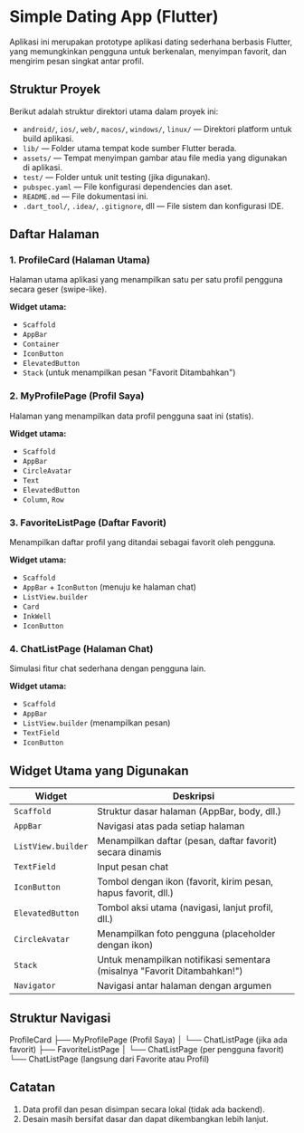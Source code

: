 # Simple Dating App (Flutter)

Aplikasi ini merupakan prototype aplikasi dating sederhana berbasis Flutter, yang memungkinkan pengguna untuk berkenalan, menyimpan favorit, dan mengirim pesan singkat antar profil.

## Struktur Proyek

Berikut adalah struktur direktori utama dalam proyek ini:

- `android/`, `ios/`, `web/`, `macos/`, `windows/`, `linux/` — Direktori platform untuk build aplikasi.
- `lib/` — Folder utama tempat kode sumber Flutter berada.
- `assets/` — Tempat menyimpan gambar atau file media yang digunakan di aplikasi.
- `test/` — Folder untuk unit testing (jika digunakan).
- `pubspec.yaml` — File konfigurasi dependencies dan aset.
- `README.md` — File dokumentasi ini.
- `.dart_tool/`, `.idea/`, `.gitignore`, dll — File sistem dan konfigurasi IDE.

## Daftar Halaman

### 1. ProfileCard (Halaman Utama)
Halaman utama aplikasi yang menampilkan satu per satu profil pengguna secara geser (swipe-like).

**Widget utama:**
- `Scaffold`
- `AppBar`
- `Container`
- `IconButton`
- `ElevatedButton`
- `Stack` (untuk menampilkan pesan "Favorit Ditambahkan")

### 2. MyProfilePage (Profil Saya)
Halaman yang menampilkan data profil pengguna saat ini (statis).

**Widget utama:**
- `Scaffold`
- `AppBar`
- `CircleAvatar`
- `Text`
- `ElevatedButton`
- `Column`, `Row`

### 3. FavoriteListPage (Daftar Favorit)
Menampilkan daftar profil yang ditandai sebagai favorit oleh pengguna.

**Widget utama:**
- `Scaffold`
- `AppBar` + `IconButton` (menuju ke halaman chat)
- `ListView.builder`
- `Card`
- `InkWell`
- `IconButton`

### 4. ChatListPage (Halaman Chat)
Simulasi fitur chat sederhana dengan pengguna lain.

**Widget utama:**
- `Scaffold`
- `AppBar`
- `ListView.builder` (menampilkan pesan)
- `TextField`
- `IconButton`

## Widget Utama yang Digunakan

| Widget           | Deskripsi                                                                 |
|------------------|---------------------------------------------------------------------------|
| `Scaffold`        | Struktur dasar halaman (AppBar, body, dll.)                              |
| `AppBar`          | Navigasi atas pada setiap halaman                                        |
| `ListView.builder`| Menampilkan daftar (pesan, daftar favorit) secara dinamis                |
| `TextField`       | Input pesan chat                                                         |
| `IconButton`      | Tombol dengan ikon (favorit, kirim pesan, hapus favorit, dll.)           |
| `ElevatedButton`  | Tombol aksi utama (navigasi, lanjut profil, dll.)                        |
| `CircleAvatar`    | Menampilkan foto pengguna (placeholder dengan ikon)                      |
| `Stack`           | Untuk menampilkan notifikasi sementara (misalnya "Favorit Ditambahkan!") |
| `Navigator`       | Navigasi antar halaman dengan argumen                                    |

## Struktur Navigasi
ProfileCard
├── MyProfilePage (Profil Saya)
│ └── ChatListPage (jika ada favorit)
├── FavoriteListPage
│ └── ChatListPage (per pengguna favorit)
└── ChatListPage (langsung dari Favorite atau Profil)


## Catatan

1. Data profil dan pesan disimpan secara lokal (tidak ada backend).
2. Desain masih bersifat dasar dan dapat dikembangkan lebih lanjut.
